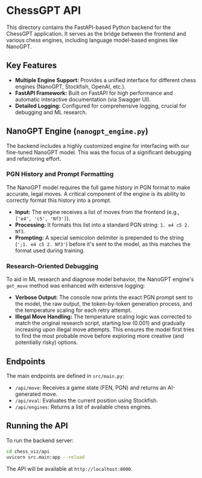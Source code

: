 # ChessGPT API

This directory contains the FastAPI-based Python backend for the ChessGPT application. It serves as the bridge between the frontend and various chess engines, including language model-based engines like NanoGPT.

## Key Features

-   **Multiple Engine Support:** Provides a unified interface for different chess engines (NanoGPT, Stockfish, OpenAI, etc.).
-   **FastAPI Framework:** Built on FastAPI for high performance and automatic interactive documentation (via Swagger UI).
-   **Detailed Logging:** Configured for comprehensive logging, crucial for debugging and ML research.

## NanoGPT Engine (`nanogpt_engine.py`)

The backend includes a highly customized engine for interfacing with our fine-tuned NanoGPT model. This was the focus of a significant debugging and refactoring effort.

### PGN History and Prompt Formatting

The NanoGPT model requires the full game history in PGN format to make accurate, legal moves. A critical component of the engine is its ability to correctly format this history into a prompt.

-   **Input:** The engine receives a list of moves from the frontend (e.g., `['e4', 'c5', 'Nf3']`).
-   **Processing:** It formats this list into a standard PGN string: `1. e4 c5 2. Nf3`.
-   **Prompting:** A special semicolon delimiter is prepended to the string (`';1. e4 c5 2. Nf3'`) before it's sent to the model, as this matches the format used during training.

### Research-Oriented Debugging

To aid in ML research and diagnose model behavior, the NanoGPT engine's `get_move` method was enhanced with extensive logging:

-   **Verbose Output:** The console now prints the exact PGN prompt sent to the model, the raw output, the token-by-token generation process, and the temperature scaling for each retry attempt.
-   **Illegal Move Handling:** The temperature scaling logic was corrected to match the original research script, starting low (0.001) and gradually increasing upon illegal move attempts. This ensures the model first tries to find the most probable move before exploring more creative (and potentially risky) options.

## Endpoints

The main endpoints are defined in `src/main.py`:

-   `/api/move`: Receives a game state (FEN, PGN) and returns an AI-generated move.
-   `/api/eval`: Evaluates the current position using Stockfish.
-   `/api/engines`: Returns a list of available chess engines.

## Running the API

To run the backend server:

```bash
cd chess_viz/api
uvicorn src.main:app --reload
```

The API will be available at `http://localhost:8000`.
